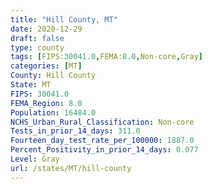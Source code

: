 ```yaml
---
title: "Hill County, MT"
date: 2020-12-29
draft: false
type: county
tags: [FIPS:30041.0,FEMA:8.0,Non-core,Gray]
categories: [MT]
County: Hill County
State: MT
FIPS: 30041.0
FEMA_Region: 8.0
Population: 16484.0
NCHS_Urban_Rural_Classification: Non-core
Tests_in_prior_14_days: 311.0
Fourteen_day_test_rate_per_100000: 1887.0
Percent_Positivity_in_prior_14_days: 0.077
Level: Gray
url: /states/MT/hill-county
---
```



